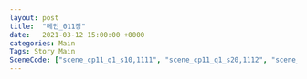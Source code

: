 ```yaml
---
layout: post
title:  "메인_011장"
date:   2021-03-12 15:00:00 +0000
categories: Main
Tags: Story Main
SceneCode: ["scene_cp11_q1_s10,1111", "scene_cp11_q1_s20,1112", "scene_cp11_q2_s10,1121", "scene_cp11_q2_s20,1122", "scene_cp11_q3_s10,1131", "scene_cp11_q3_s20,1132", "scene_cp11_q4_s10,1141", "scene_cp11_q4_s20,1142", "scene_cp11_q4_s30,1143"]
---
```

